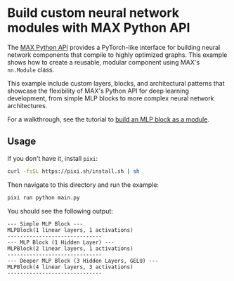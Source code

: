 # Build custom neural network modules with MAX Python API

The [MAX Python API](https://docs.modular.com/max/api/python/) provides a
PyTorch-like interface for building neural network components that compile to
highly optimized graphs. This example shows how to create a reusable,
modular component using MAX's `nn.Module` class.

This example include custom layers, blocks, and architectural patterns that
showcase the flexibility of MAX's Python API for deep learning development, from
simple MLP blocks to more complex neural network architectures.

For a walkthrough, see the tutorial to [build an MLP block as a
module](https://docs.modular.com/max/tutorials/build-an-mlp-block/).

## Usage

If you don't have it, install `pixi`:

```sh
curl -fsSL https://pixi.sh/install.sh | sh
```

Then navigate to this directory and run the example:

```sh
pixi run python main.py
```

You should see the following output:

```output
--- Simple MLP Block ---
MLPBlock(1 linear layers, 1 activations)
------------------------------
--- MLP Block (1 Hidden Layer) ---
MLPBlock(2 linear layers, 1 activations)
------------------------------
--- Deeper MLP Block (3 Hidden Layers, GELU) ---
MLPBlock(4 linear layers, 3 activations)
------------------------------
```
